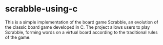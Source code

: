 # scrabble-using-c
This is a simple implementation of the board game Scrabble, an evolution of the classic board game developed in C. The project allows users to play Scrabble, forming words on a virtual board according to the traditional rules of the game.
